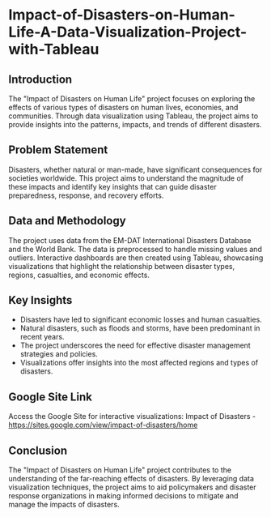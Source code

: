 # Impact-of-Disasters-on-Human-Life-A-Data-Visualization-Project-with-Tableau

## Introduction
The "Impact of Disasters on Human Life" project focuses on exploring the effects of various types of disasters on human lives, economies, and communities. Through data visualization using Tableau, the project aims to provide insights into the patterns, impacts, and trends of different disasters.

## Problem Statement
Disasters, whether natural or man-made, have significant consequences for societies worldwide. This project aims to understand the magnitude of these impacts and identify key insights that can guide disaster preparedness, response, and recovery efforts.

## Data and Methodology
The project uses data from the EM-DAT International Disasters Database and the World Bank. The data is preprocessed to handle missing values and outliers. Interactive dashboards are then created using Tableau, showcasing visualizations that highlight the relationship between disaster types, regions, casualties, and economic effects.

## Key Insights
* Disasters have led to significant economic losses and human casualties.
* Natural disasters, such as floods and storms, have been predominant in recent years.
* The project underscores the need for effective disaster management strategies and policies.
* Visualizations offer insights into the most affected regions and types of disasters.

## Google Site Link
Access the Google Site for interactive visualizations: Impact of Disasters - https://sites.google.com/view/impact-of-disasters/home

## Conclusion
The "Impact of Disasters on Human Life" project contributes to the understanding of the far-reaching effects of disasters. By leveraging data visualization techniques, the project aims to aid policymakers and disaster response organizations in making informed decisions to mitigate and manage the impacts of disasters.
